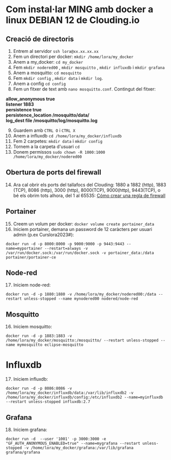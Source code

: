 # Com instal·lar MING amb docker a linux DEBIAN 12 de Clouding.io
## Creació de directoris
1. Entrem al servidor `ssh lora@xx.xx.xx.xx`
2. Fem un directori per docker: `mkdir /home/lora/my_docker`
3. Anem a my_docker: `cd my_docker`
4. Fem `mkdir nodered00` , `mkdir mosquitto` , `mkdir influxdb` i `mkdir grafana`
5. Anem a mosquitto: `cd mosquitto`
6. Fem `mkdir config` , `mkdir data` i `mkdir log`.
7. Anem a config `cd config`
8. Fem un fitxer de text amb `nano mosquitto.conf`. Contingut del fitxer:

**allow\_anonymous true**  
**listener 1883**  
**persistence true**  
**persistence\_location /mosquitto/data/**  
**log\_dest file /mosquitto/log/mosquitto.log**

9. Guardem amb `CTRL O` i `CTRL X`
10. Anem a influxdb `cd /home/lora/my_docker/influxdb`
11. Fem 2 carpetes: `mkdir data` i `mkdir config`
12. Tornem a la carpeta d'usuari `cd`
13. Donem permissos `sudo chown -R 1000:1000 /home/lora/my_docker/nodered00`
## Obertura de ports del firewall
14. Ara cal obrir els ports del tallafocs del Clouding: 1880 a 1882 (http), 1883 (TCP), 8086 (http), 3000 (http), 8000(TCP), 9000(http), 9443(TCP), o bé els obrim tots alhora, del 1 al 65535: [Cómo crear una regla de firewall](https://help.clouding.io/hc/es/articles/360013590619-C%C3%B3mo-crear-una-regla-de-firewall?source=search&auth_token=eyJhbGciOiJIUzI1NiJ9.eyJhY2NvdW50X2lkIjo5MTkwNjIsInVzZXJfaWQiOjg4OTE1Mjg2ODIwMTIsInRpY2tldF9pZCI6MTM3ODk0LCJjaGFubmVsX2lkIjo2MywidHlwZSI6IlNFQVJDSCIsImV4cCI6MTY4OTkzOTAwM30._PUWPiBGeIBxDHqkOe13fSWbpmeo2PIiIE_FTvIBONs)
## Portainer
15. Creem un volum per docker: `docker volume create portainer_data`
16. Iniciem portainer, demana un password de 12 caràcters per usuari admin (p.ex Curslora2023#):
    
`docker run -d -p 8000:8000 -p 9000:9000 -p 9443:9443 --name=myportainer --restart=always -v /var/run/docker.sock:/var/run/docker.sock -v portainer_data:/data portainer/portainer-ce`

## Node-red
17. Iniciem node-red:

`docker run -d -p 1880:1880 -v /home/lora/my_docker/nodered00:/data --restart unless-stopped --name mynodered00 nodered/node-red`

## Mosquitto
16. Iniciem mosquitto:
    
`docker run -d -p 1883:1883 -v /home/lora/my_docker/mosquitto:/mosquitto/ --restart unless-stopped --name mymosquitto eclipse-mosquitto`
    
# Influxdb
17. Iniciem influxdb:

`docker run -d -p 8086:8086 -v /home/lora/my_docker/influxdb/data:/var/lib/influxdb2 -v /home/lora/my_docker/influxdb/config:/etc/influxdb2 --name=myinfluxdb --restart unless-stopped influxdb:2.7`

## Grafana
18. Iniciem grafana:

`docker run -d  --user '1001' -p 3000:3000 -e "GF_AUTH_ANONYMOUS_ENABLED=true" --name=mygrafana --restart unless-stopped -v /home/lora/my_docker/grafana:/var/lib/grafana grafana/grafana`

